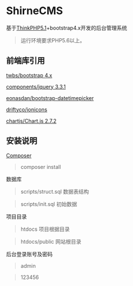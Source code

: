 ShirneCMS
===============

基于[ThinkPHP5.1](https://github.com/top-think/think/tree/5.1)+bootstrap4.x开发的后台管理系统


> 运行环境要求PHP5.6以上。


## 前端库引用

[twbs/bootstrap 4.x](https://v4.bootcss.com/docs/4.0/getting-started/introduction/)

[components/jquery 3.3.1](http://api.jquery.com/)

[eonasdan/bootstrap-datetimepicker](https://github.com/Eonasdan/bootstrap-datetimepicker/blob/master/docs/Options.md)

[driftyco/ionicons](http://ionicons.com/)

[chartjs/Chart.js 2.7.2](https://chartjs.bootcss.com/docs/)

## 安装说明

[Composer](https://getcomposer.org/download/)

>composer install

数据库

>scripts/struct.sql 数据表结构

>scripts/init.sql 初始数据

项目目录

>htdocs 项目根据目录

>htdocs/public 网站根目录

后台登录账号及密码

>admin

>123456